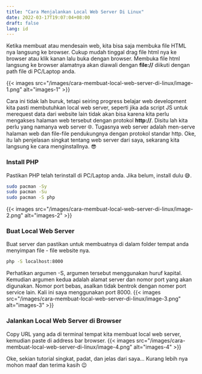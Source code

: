 ```yaml
---
title: "Cara Menjalankan Local Web Server Di Linux"
date: 2022-03-17T19:07:04+08:00
draft: false
lang: id
---
```


Ketika membuat atau mendesain web, kita bisa saja membuka file HTML nya langsung ke browser. Cukup mudah tinggal drag file html nya ke browser atau klik kanan lalu buka dengan browser. Membuka file html langsung ke browser alamatnya akan diawali dengan **file://** diikuti dengan path file di PC/Laptop anda.

{{< images src="/images/cara-membuat-local-web-server-di-linux/image-1.png" alt="images-1" >}}

Cara ini tidak lah buruk, tetapi seiring progress belajar web development kita pasti membutuhkan local web server, seperti jika ada script JS untuk merequest data dari website lain tidak akan bisa karena kita perlu mengakses halaman web tersebut dengan protokol **http://**. Disitu lah kita perlu yang namanya web server 🌐. Tugasnya web server adalah men-serve halaman web dan file-file pendukungnya dengan protokol standar http. Oke, itu lah penjelasan singkat tentang web server dari saya, sekarang kita langsung ke cara menginstallnya. 😎

### **Install PHP**

Pastikan PHP telah terinstall di PC/Laptop anda. Jika belum, install dulu 😅.
```bash
sudo pacman -Sy
sudo pacman -Su
sudo pacman -S php
```
{{< images src="/images/cara-membuat-local-web-server-di-linux/image-2.png" alt="images-2" >}}

### **Buat Local Web Server**

Buat server dan pastikan untuk membuatnya di dalam folder tempat anda menyimpan file - file website nya.
```bash
php -S localhost:8000
```
Perhatikan argumen -S, argumen tersebut menggunakan huruf kapital. Kemudian argumen kedua adalah alamat server dan nomor port yang akan digunakan. Nomor port bebas, asalkan tidak bentrok dengan nomer port service lain. Kali ini saya menggunakan port 8000.
{{< images src="/images/cara-membuat-local-web-server-di-linux/image-3.png" alt="images-3" >}}

###	**Jalankan Local Web Server di Browser**

Copy URL yang ada di terminal tempat kita membuat local web server, kemudian paste di address bar browser.
{{< images src="/images/cara-membuat-local-web-server-di-linux/image-4.png" alt="images-4" >}}

Oke, sekian tutorial singkat, padat, dan jelas dari saya... Kurang lebih nya mohon maaf dan terima kasih 😉